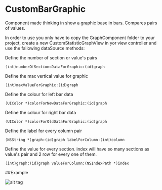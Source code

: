 CustomBarGraphic
================

Component made thinking in show a graphic base in bars. Compares pairs of values.

In order to use you only have to copy the GraphComponent folder to your project, create a new CustomStatisticGraphView in yor view controller and use the fallowing dataSource methods:

Define the number of section or value's pairs

	(int)numberOfSectionsDataForGraphic:(id)graph

Define the max vertical value for graphic

	(int)maxValueForGraphic:(id)graph

Define the colour for left bar data

	(UIColor *)colorForNewDataForGraphic:(id)graph

Define the colour for right bar data

	(UIColor *)colorForOldDataForGraphic:(id)graph

Define the label for every column pair

	(NSString *)graph:(id)graph labelForColumn:(int)column

Define the value for every section. index will have so many sections as value's pair and 2 row for every one of them.

	(int)graph:(id)graph valueForColumn:(NSIndexPath *)index
	
##Example

![alt tag](http://imageshack.us/a/img703/3590/36og.png)

